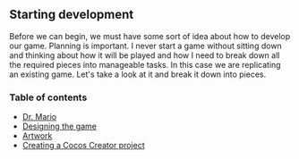 ## Starting development
Before we can begin, we must have some sort of idea about how to develop our game. Planning is important. I never start a game without sitting down and thinking about how it will be played and how I need to break down all the required pieces into manageable tasks. In this case we are replicating an existing game. Let's take a look at it and break it down into pieces.

### Table of contents
- [Dr. Mario](drmario.md)
- [Designing the game](design.md)
- [Artwork](artwork.md)
- [Creating a Cocos Creator project](creating_a_cocos_creator_project.md)
